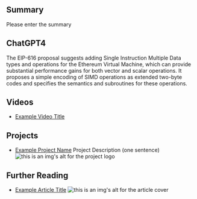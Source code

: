 ## Summary

Please enter the summary

## ChatGPT4

The EIP-616 proposal suggests adding Single Instruction Multiple Data types and operations for the Ethereum Virtual Machine, which can provide substantial performance gains for both vector and scalar operations. It proposes a simple encoding of SIMD operations as extended two-byte codes and specifies the semantics and subroutines for these operations.

## Videos

- [Example Video Title](https://www.youtube.com/watch?v=TDGq4aeevgY)

## Projects

- [Example Project Name](https://xxxx.xxx/xxxxx) Project Description (one sentence) ![this is an img's alt for the project logo](https://xxxx.xxx/project-logo.xxx)

## Further Reading

- [Example Article Title](https://xxxx.xxx/xxxxx) ![this is an img's alt for the article cover](https://xxxx.xxx/article-cover.xxx)
